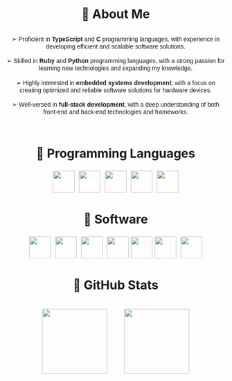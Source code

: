 <div style="display:flex;align-items:center;justify-content:center;">
<h1>🍓 About Me</h1>
</div>

<p style="font-family: Arial, sans-serif; line-height: 1.2; text-align: center;">
    ➢ Proficient in <strong>TypeScript</strong> and <strong>C</strong> programming languages, with experience in developing efficient and scalable software solutions.<br><br>
    ➢ Skilled in <strong>Ruby</strong> and <strong>Python</strong> programming languages, with a strong passion for learning new technologies and expanding my knowledge.<br><br>
    ➢ Highly interested in <strong>embedded systems development</strong>, with a focus on creating optimized and reliable software solutions for hardware devices.<br><br>
    ➢ Well-versed in <strong>full-stack development</strong>, with a deep understanding of both front-end and back-end technologies and frameworks.<br><br>
</p>

<div style="display:flex;align-items:center;justify-content:center;">
<h1>🍒 Programming Languages</h1>
</div>
<div style="display: flex; justify-content: center; align-items: center;">
<img src="https://abrudz.github.io/logos/TypeScript.svg" width="auto" height="50px" style="padding:5px;"/>
<img src="https://raw.githubusercontent.com/abrahamcalf/programming-languages-logos/master/src/c/c.svg" width="50px" eight="50px" style="padding:5px;" />
<img src="https://abrudz.github.io/logos/Ruby.svg" width="auto" height="50px"style="padding:5px;" />
<img src="https://abrudz.github.io/logos/Python.svg" width="auto" height="50px"style="padding:5px;" />
<img src="https://abrudz.github.io/logos/Lua.svg" width="auto" height="50px"style="padding:5px;" />
</div>
<div style="display:flex;align-items:center;justify-content:center;">
<h1>🍍 Software</h1>
</div>
<div style="display: flex; justify-content: center; align-items: center;">
<img src="https://upload.wikimedia.org/wikipedia/commons/e/e8/Deno_2021.svg" width="50px" height="50px" style="padding:5px;" />
<img src="https://www.yoshiislandblog.net/wp-content/uploads/2022/08/node-js-300x300.png" width="50px" height="50px" style="padding:5px;" />
<img src="https://upload.wikimedia.org/wikipedia/commons/thumb/a/a7/React-icon.svg/2300px-React-icon.svg.png"width="auto" height="50px" style="padding:5px;" />
<img src="https://upload.wikimedia.org/wikipedia/commons/thumb/9/95/Vue.js_Logo_2.svg/1184px-Vue.js_Logo_2.svg.png"width="50px" height="50px" style="padding:5px;" />
<img src="https://seeklogo.com/images/F/fresh-logo-F66F0FD377-seeklogo.com.png"width="auto" height="50px" />
<img src="https://upload.wikimedia.org/wikipedia/commons/thumb/9/96/Sass_Logo_Color.svg/2560px-Sass_Logo_Color.svg.png"width="auto" height="50px" style="padding:5px;" />
<img src="https://zerosandones.gallerycdn.vsassets.io/extensions/zerosandones/redis-command-runner/0.2.0/1582276446864/Microsoft.VisualStudio.Services.Icons.Default"width="auto" height="50px" style="padding:5px;" />
</div>
<div style="display:flex;align-items:center;justify-content:center;">
<h1>🥥 GitHub Stats</h1>
</div>

<div style="display: flex; justify-content: center; align-items: center;">
    <img src="https://github-readme-stats.vercel.app/api?username=Jabolol&theme=tokyonight&hide_border=false&include_all_commits=false&count_private=true" width="auto" height="150px" style="padding: 20px;" />
    <img src="https://github-readme-streak-stats.herokuapp.com/?user=Jabolol&theme=tokyonight&hide_border=false" width="auto" height="150px" style="padding: 20px;" />
</div>
